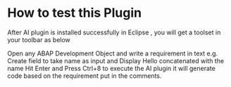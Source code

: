 # How to test this Plugin
After AI plugin is installed successfully in Eclipse , you will get a toolset in your toolbar as below

Open any ABAP Development Object and write a requirement in text
e.g. Create field to take name as input and Display Hello concatenated with the name
Hit Enter and Press Ctrl+8 to execute the AI plugin
it will generate code based on the requirement put in the comments.

